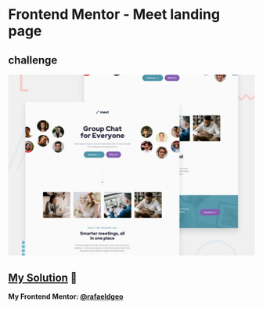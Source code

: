 # Frontend Mentor - Meet landing page
## challenge

![Design preview for the Meet landing page coding challenge](./preview.jpg)

## [My Solution](https://rafaeldgeo.github.io/my-practices-in-the-frontend-mentor/junior/age-calculator-app-main/) 🚀
**My Frontend Mentor: [@rafaeldgeo](https://www.frontendmentor.io/profile/rafaeldgeo)**

